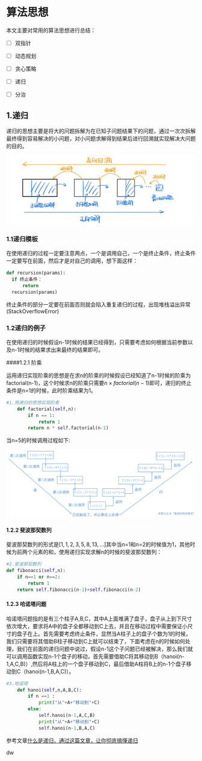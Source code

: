 # 算法思想

本文主要对常用的算法思想进行总结：

- [ ] 双指针
- [ ] 动态规划
- [ ] 贪心策略
- [ ] 递归
- [ ] 分治



## 1.递归

递归的思想主要是将大的问题拆解为在已知子问题结果下的问题，通过一次次拆解最终得到容易解决的小问题，对小问题求解得到结果后进行回溯就实现解决大问题的目的。

![截屏 2021-04-08 上午11.27.17](%E6%88%AA%E5%B1%8F%202021-04-08%20%E4%B8%8A%E5%8D%8811.27.17.jpeg)

### 1.1递归模板

在使用递归的过程一定要注意两点，一个是调用自己，一个是终止条件，终止条件一定要写在前面，然后才是对自己的调用，想下面这样：

```python
def recursion(params):
  if 终止条件：
      return
  recursion(params)
```

终止条件的部分一定要在前面否则就会陷入重复递归的过程，出现堆栈溢出异常(StackOverflowError)

### 1.2递归的例子

在使用递归的时候假设n-1时候的结果已经得到，只需要考虑如何根据当前参数以及n-1时候的结果求出来最终的结果即可。

####1.2.1 阶乘

运用递归实现阶乘的思想是在求n的阶乘的时候假设已经知道了n-1时候的阶乘为factorial(n-1)，这个时候求n的阶乘只需要$n\times factorial(n-1)$即可，递归的终止条件是n=1的时候，此时阶乘结果为1。

```python
#1.用递归的思想实现阶乘
    def factorial(self,n):
        if n == 1:
            return 1
        return n * self.factorial(n-1)
```

当n=5的时候调用过程如下:

![图片](640.png)

#### 1.2.2 斐波那契数列

斐波那契数列的形式是$[1,1,2,3,5,8,13,...]$其中当n=1和n=2的时候值为1，其他时候为前两个元素的和，使用递归实现求解n的时候的斐波那契数列：

```python
#2.斐波那契数列
def fibonacci(self,n):
    if n==1 or n==2:
        return 1
    return self.fibonacci(n-1)+self.fibonacci(n-2)
```

#### 1.2.3 哈诺塔问题

哈诺塔问题指的是有三个柱子A,B,C，其中A上面堆满了盘子，盘子从上到下尺寸依次增大，要求将A中的盘子全都移动到C上去，并且在移动过程中需要保证小尺寸的盘子在上。首先需要考虑终止条件，显然当A柱子上的盘子个数为1的时候，我们只需要将其借助B柱子移动到C上就可以结束了，下面考虑在n的时候如何处理，我们在前面的递归问题中说过，假设n-1这个子问题已经被解决，那么我们就可以调用函数实现n-1个盘子的移动，首先需要借助C将其移动到B（hanoi(n-1,A,C,B)）,然后将A柱上的一个盘子移动到C，最后借助A柱将B上的n-1个盘子移动到C（hanoi(n-1,B,A,C)）。

```python
#3.哈诺塔
    def hanoi(self,n,A,B,C):
        if n ==1 :
            print("从"+A+"移动到"+C)
        else:
            self.hanoi(n-1,A,C,B)
            print("从"+A+"移动到"+C)
            self.hanoi(n-1,B,A,C)
```



参考文章[什么是递归，通过这篇文章，让你彻底搞懂递归](https://mp.weixin.qq.com/s?__biz=MzU0ODMyNDk0Mw==&mid=2247487910&idx=1&sn=2670aec7139c6b98e83ff66114ac1cf7&chksm=fb418286cc360b90741ed54fecd62fd45571b2caba3e41473a7ea0934f918d4b31537689c664&token=910002910&lang=zh_CN#rd)



dw








